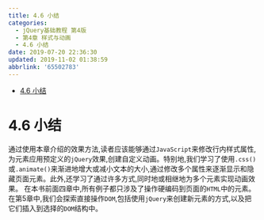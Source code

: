 ```yaml
---
title: 4.6 小结
categories: 
  - jQuery基础教程 第4版
  - 第4章 样式与动画
  - 4.6 小结
date: 2019-07-20 22:36:30
updated: 2019-11-02 01:38:59
abbrlink: '65502783'
---
```

- [4.6 小结](/ReadingNotes/65502783/#4-6-小结)

<!--more-->
<script src="https://cdn.bootcss.com/jquery/3.4.0/jquery.slim.min.js"></script>
<script>$(document).ready(function () {$(".post-body > ul:nth-child(1)").hide();});</script>

<!--end-->
<!--SSTStart-->
# 4.6 小结 #
通过使用本章介绍的效果方法,读者应该能够通过`JavaScript`来修改行内样式属性,为元素应用预定义的`jQuery`效果,创建自定义动画。特别地,我们学习了使用`.css()`或`.animate()`来渐进地增大或减小文本的大小,通过修改多个属性来逐渐显示和隐藏页面元素。此外,还学习了通过许多方式,同时地或相继地为多个元素实现动画效果。
在本书前面四章中,所有例子都只涉及了操作硬编码到页面的`HTML`中的元素。在第5章中,我们会探索直接操作`DOM`,包括使用`jQuery`来创建新元素的方式,以及把它们插入到选择的`DOM`结构中。
<!--SSTStop-->

